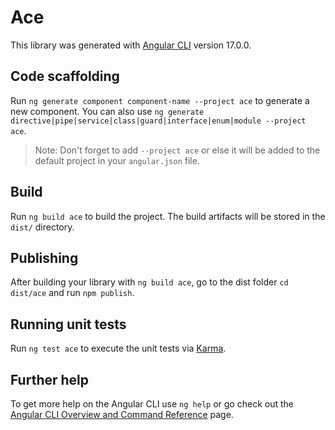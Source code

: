 # Ace

This library was generated with [Angular CLI](https://github.com/angular/angular-cli) version 17.0.0.

## Code scaffolding

Run `ng generate component component-name --project ace` to generate a new component. You can also use `ng generate directive|pipe|service|class|guard|interface|enum|module --project ace`.
> Note: Don't forget to add `--project ace` or else it will be added to the default project in your `angular.json` file. 

## Build

Run `ng build ace` to build the project. The build artifacts will be stored in the `dist/` directory.

## Publishing

After building your library with `ng build ace`, go to the dist folder `cd dist/ace` and run `npm publish`.

## Running unit tests

Run `ng test ace` to execute the unit tests via [Karma](https://karma-runner.github.io).

## Further help

To get more help on the Angular CLI use `ng help` or go check out the [Angular CLI Overview and Command Reference](https://angular.io/cli) page.
